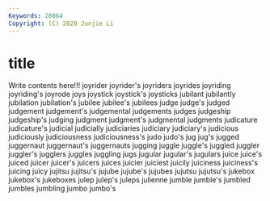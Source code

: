 ```yaml
---
Keywords: 28064
Copyright: (C) 2020 Junjie Li
---
```


# title

Write contents here!!!
joyrider 
joyrider's
joyriders 
joyrides 
joyriding 
joyriding's 
joyrode 
joys 
joystick 
joystick's 
joysticks 
jubilant
jubilantly 
jubilation 
jubilation's 
jubilee 
jubilee's 
jubilees 
judge 
judge's 
judged 
judgement
judgement's 
judgemental 
judgements 
judges 
judgeship 
judgeship's 
judging 
judgment 
judgment's 
judgmental
judgments 
judicature 
judicature's 
judicial 
judicially 
judiciaries 
judiciary 
judiciary's 
judicious 
judiciously
judiciousness 
judiciousness's 
judo 
judo's 
jug 
jug's 
jugged 
juggernaut 
juggernaut's 
juggernauts
jugging 
juggle 
juggle's 
juggled 
juggler 
juggler's 
jugglers 
juggles 
juggling 
jugs
jugular 
jugular's 
jugulars 
juice 
juice's 
juiced 
juicer 
juicer's 
juicers 
juices
juicier 
juiciest 
juicily 
juiciness 
juiciness's 
juicing 
juicy 
jujitsu 
jujitsu's 
jujube
jujube's 
jujubes 
jujutsu 
jujutsu's 
jukebox 
jukebox's 
jukeboxes 
julep 
julep's 
juleps
julienne 
jumble 
jumble's 
jumbled 
jumbles 
jumbling 
jumbo 
jumbo's 
